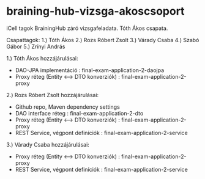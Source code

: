 # braining-hub-vizsga-akoscsoport
iCell tagok BrainingHub záró vizsgafeladata. Tóth Ákos csapata.

Csapattagok:
1.) Tóth Ákos
2.) Rozs Róbert Zsolt
3.) Várady Csaba
4.) Szabó Gábor
5.) Zrínyi András


1.) Tóth Ákos hozzájárulásai:
- DAO-JPA implementáció : final-exam-application-2-daojpa
- Proxy réteg (Entity <--> DTO konverziók) : final-exam-application-2-proxy

2.) Rozs Róbert Zsolt hozzájárulásai:
- Github repo, Maven dependency settings
- DAO interface réteg : final-exam-application-2-dto
- Proxy réteg (Entity <--> DTO konverziók) : final-exam-application-2-proxy
- REST Service, végpont definíciók : final-exam-application-2-service

3.) Várady Csaba hozzájárulásai:
- Proxy réteg (Entity <--> DTO konverziók) : final-exam-application-2-proxy
- REST Service, végpont definíciók : final-exam-application-2-service
